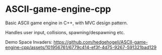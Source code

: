 # ASCII-game-engine-cpp

Basic ASCII game engine in C++, with MVC design pattern. 

Handles user input, collisions, spawning/despawning etc.

Demo Space Invaders:
https://github.com/hedgehogeli/ASCII-game-engine-cpp/assets/101956761/6779c414-ef3f-4d75-9267-591321bad129

